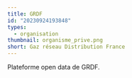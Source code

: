 ```yaml
---
title: GRDF
id: "20230924193848"
types:
  - organisation
thumbnail: organisme_prive.png
short: Gaz réseau Distribution France
---
```


Plateforme open data de GRDF.